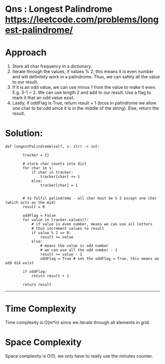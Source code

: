 # Qns : Longest Palindrome https://leetcode.com/problems/longest-palindrome/

# Approach
1) Store all char frequency in a dictionary. 
2) Iterate through the values, if values % 2, this means it is even number and will definitely work in a palindrome. Thus, we can safely all the value to our result.
3) If it is an odd value, we can use minus 1 from the value to make it even. E.g. 3-1 = 2. We can use length 2 and add to our result. Use a flag to mark it that an odd value exist.
4) Lastly, if oddFlag is True, return result + 1 (bcos in palindrome we allow one char to be odd since it is in the middle of the string). Else, return the result.

# Solution:
```
def longestPalindrome(self, s: str) -> int:

        tracker = {}

        # store char counts into dict 
        for char in s:
            if char in tracker:
                tracker[char] += 1
            else:
                tracker[char] = 1
        

        # to fulfil palindrome - all char must be % 2 except one char (which acts as the mid)
        result = 0

        oddFlag = False
        for value in tracker.values():
            # if value is even number, means we can use all letters 
            # thus increment values to result
            if value % 2 == 0:
                result += value
            else:
                # means the value is odd number
                # we can use all the odd number - 1
                result += value - 1
                oddFlag = True # set the oddFlag = True, this means an odd did exist
        
        if oddFlag:
            return result + 1

        return result        
```
---

# Time Complexity
Time complexity is O(m*n) since we iterate through all elements in grid.

# Space Complexity
Space complexity is O(1), we only have to really use the minutes counter.